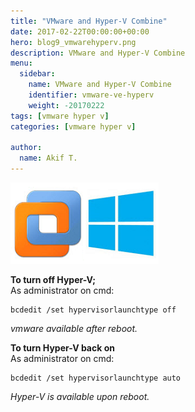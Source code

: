 ```yaml
---
title: "VMware and Hyper-V Combine"
date: 2017-02-22T00:00:00+00:00
hero: blog9_vmwarehyperv.png
description: VMware and Hyper-V Combine
menu:
  sidebar:
    name: VMware and Hyper-V Combine
    identifier: vmware-ve-hyperv
    weight: -20170222
tags: [vmware hyper v]
categories: [vmware hyper v]

author:
  name: Akif T.
---
```


![vmware](blog9_vmwarehyperv.png "vmware")<br>

**To turn off Hyper-V;** <br>
As administrator on cmd: <br>
```
bcdedit /set hypervisorlaunchtype off
```
*vmware available after reboot.*

**To turn Hyper-V back on** <br>
As administrator on cmd: <br>
```
bcdedit /set hypervisorlaunchtype auto
```
*Hyper-V is available upon reboot.*
